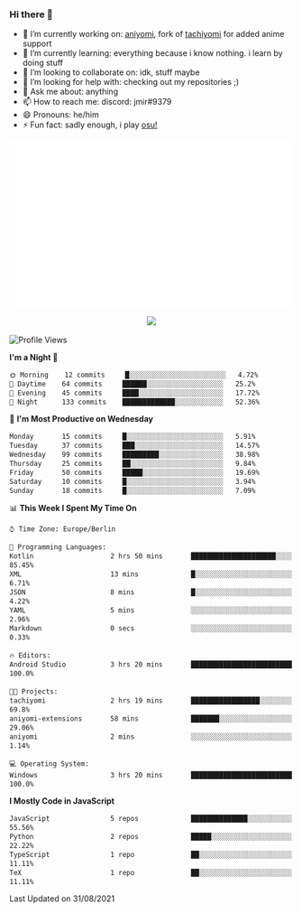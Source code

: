 ### Hi there 👋



<!--
**jmir1/jmir1** is a ✨ _special_ ✨ repository because its `README.md` (this file) appears on your GitHub profile.

Here are some ideas to get you started:
-->
- 🔭 I’m currently working on: [aniyomi](https://github.com/jmir1/aniyomi), fork of [tachiyomi](https://github.com/tachiyomiorg/tachiyomi) for added anime support
- 🌱 I’m currently learning: everything because i know nothing. i learn by doing stuff
- 👯 I’m looking to collaborate on: idk, stuff maybe
- 🤔 I’m looking for help with: checking out my repositories ;)
- 💬 Ask me about: anything
- 📫 How to reach me: discord: jmir#9379
- 😄 Pronouns: he/him
- ⚡ Fun fact: sadly enough, i play [osu!](https://osu.ppy.sh/users/18018426)  
<div>
	<p align="center">
		<a href="https://github.com/jmir1?tab=repositories" target="_blank" rel="noopener"><img src="https://github.com/jmir1/github-stats/blob/master/generated/overview.svg"></a>
	</p>
	<p align="center">
		<a href="https://github.com/search?o=desc&q=author%3Ajmir1&s=committer-date&type=Commits" target="_blank" rel="noopener"><img src="https://github-readme-streak-stats.herokuapp.com/?user=jmir1"></a>
	</p>
</div>

<!--START_SECTION:waka-->
![Profile Views](http://img.shields.io/badge/Profile%20Views-14-blue)

**I'm a Night 🦉** 

```text
🌞 Morning    12 commits     █░░░░░░░░░░░░░░░░░░░░░░░░   4.72% 
🌆 Daytime    64 commits     ██████░░░░░░░░░░░░░░░░░░░   25.2% 
🌃 Evening    45 commits     ████░░░░░░░░░░░░░░░░░░░░░   17.72% 
🌙 Night      133 commits    █████████████░░░░░░░░░░░░   52.36%

```
📅 **I'm Most Productive on Wednesday** 

```text
Monday       15 commits     █░░░░░░░░░░░░░░░░░░░░░░░░   5.91% 
Tuesday      37 commits     ███░░░░░░░░░░░░░░░░░░░░░░   14.57% 
Wednesday    99 commits     █████████░░░░░░░░░░░░░░░░   38.98% 
Thursday     25 commits     ██░░░░░░░░░░░░░░░░░░░░░░░   9.84% 
Friday       50 commits     █████░░░░░░░░░░░░░░░░░░░░   19.69% 
Saturday     10 commits     █░░░░░░░░░░░░░░░░░░░░░░░░   3.94% 
Sunday       18 commits     █░░░░░░░░░░░░░░░░░░░░░░░░   7.09%

```


📊 **This Week I Spent My Time On** 

```text
⌚︎ Time Zone: Europe/Berlin

💬 Programming Languages: 
Kotlin                   2 hrs 50 mins       █████████████████████░░░░   85.45% 
XML                      13 mins             █░░░░░░░░░░░░░░░░░░░░░░░░   6.71% 
JSON                     8 mins              █░░░░░░░░░░░░░░░░░░░░░░░░   4.22% 
YAML                     5 mins              ░░░░░░░░░░░░░░░░░░░░░░░░░   2.96% 
Markdown                 0 secs              ░░░░░░░░░░░░░░░░░░░░░░░░░   0.33%

🔥 Editors: 
Android Studio           3 hrs 20 mins       █████████████████████████   100.0%

🐱‍💻 Projects: 
tachiyomi                2 hrs 19 mins       █████████████████░░░░░░░░   69.8% 
aniyomi-extensions       58 mins             ███████░░░░░░░░░░░░░░░░░░   29.06% 
aniyomi                  2 mins              ░░░░░░░░░░░░░░░░░░░░░░░░░   1.14%

💻 Operating System: 
Windows                  3 hrs 20 mins       █████████████████████████   100.0%

```

**I Mostly Code in JavaScript** 

```text
JavaScript               5 repos             ██████████████░░░░░░░░░░░   55.56% 
Python                   2 repos             █████░░░░░░░░░░░░░░░░░░░░   22.22% 
TypeScript               1 repo              ██░░░░░░░░░░░░░░░░░░░░░░░   11.11% 
TeX                      1 repo              ██░░░░░░░░░░░░░░░░░░░░░░░   11.11%

```



 Last Updated on 31/08/2021
<!--END_SECTION:waka-->
